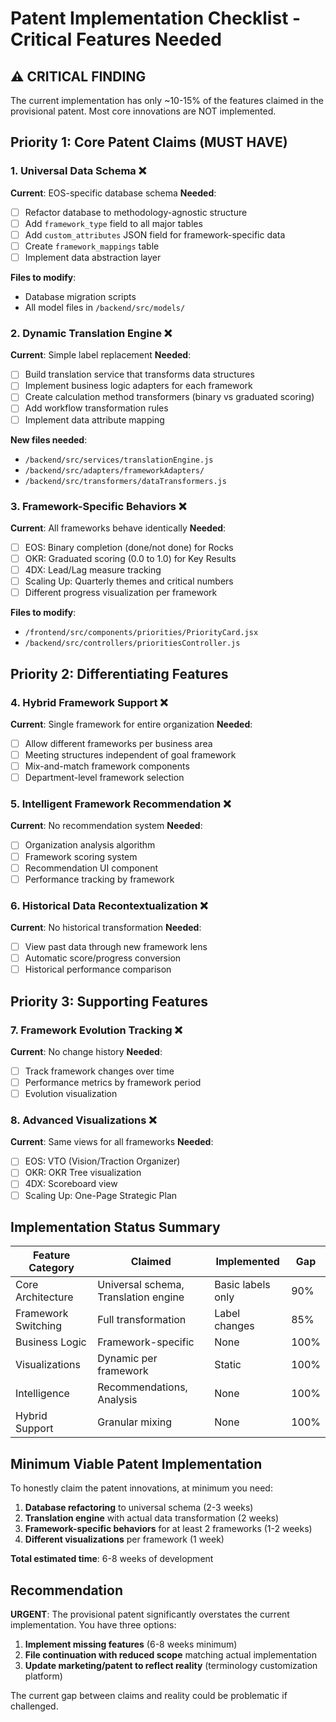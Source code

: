 # Patent Implementation Checklist - Critical Features Needed

## ⚠️ CRITICAL FINDING
The current implementation has only ~10-15% of the features claimed in the provisional patent. Most core innovations are NOT implemented.

## Priority 1: Core Patent Claims (MUST HAVE)

### 1. Universal Data Schema ❌
**Current**: EOS-specific database schema
**Needed**:
- [ ] Refactor database to methodology-agnostic structure
- [ ] Add `framework_type` field to all major tables
- [ ] Add `custom_attributes` JSON field for framework-specific data
- [ ] Create `framework_mappings` table
- [ ] Implement data abstraction layer

**Files to modify**:
- Database migration scripts
- All model files in `/backend/src/models/`

### 2. Dynamic Translation Engine ❌
**Current**: Simple label replacement
**Needed**:
- [ ] Build translation service that transforms data structures
- [ ] Implement business logic adapters for each framework
- [ ] Create calculation method transformers (binary vs graduated scoring)
- [ ] Add workflow transformation rules
- [ ] Implement data attribute mapping

**New files needed**:
- `/backend/src/services/translationEngine.js`
- `/backend/src/adapters/frameworkAdapters/`
- `/backend/src/transformers/dataTransformers.js`

### 3. Framework-Specific Behaviors ❌
**Current**: All frameworks behave identically
**Needed**:
- [ ] EOS: Binary completion (done/not done) for Rocks
- [ ] OKR: Graduated scoring (0.0 to 1.0) for Key Results
- [ ] 4DX: Lead/Lag measure tracking
- [ ] Scaling Up: Quarterly themes and critical numbers
- [ ] Different progress visualization per framework

**Files to modify**:
- `/frontend/src/components/priorities/PriorityCard.jsx`
- `/backend/src/controllers/prioritiesController.js`

## Priority 2: Differentiating Features

### 4. Hybrid Framework Support ❌
**Current**: Single framework for entire organization
**Needed**:
- [ ] Allow different frameworks per business area
- [ ] Meeting structures independent of goal framework
- [ ] Mix-and-match framework components
- [ ] Department-level framework selection

### 5. Intelligent Framework Recommendation ❌
**Current**: No recommendation system
**Needed**:
- [ ] Organization analysis algorithm
- [ ] Framework scoring system
- [ ] Recommendation UI component
- [ ] Performance tracking by framework

### 6. Historical Data Recontextualization ❌
**Current**: No historical transformation
**Needed**:
- [ ] View past data through new framework lens
- [ ] Automatic score/progress conversion
- [ ] Historical performance comparison

## Priority 3: Supporting Features

### 7. Framework Evolution Tracking ❌
**Current**: No change history
**Needed**:
- [ ] Track framework changes over time
- [ ] Performance metrics by framework period
- [ ] Evolution visualization

### 8. Advanced Visualizations ❌
**Current**: Same views for all frameworks
**Needed**:
- [ ] EOS: VTO (Vision/Traction Organizer)
- [ ] OKR: OKR Tree visualization
- [ ] 4DX: Scoreboard view
- [ ] Scaling Up: One-Page Strategic Plan

## Implementation Status Summary

| Feature Category | Claimed | Implemented | Gap |
|-----------------|---------|-------------|-----|
| Core Architecture | Universal schema, Translation engine | Basic labels only | 90% |
| Framework Switching | Full transformation | Label changes | 85% |
| Business Logic | Framework-specific | None | 100% |
| Visualizations | Dynamic per framework | Static | 100% |
| Intelligence | Recommendations, Analysis | None | 100% |
| Hybrid Support | Granular mixing | None | 100% |

## Minimum Viable Patent Implementation

To honestly claim the patent innovations, at minimum you need:

1. **Database refactoring** to universal schema (2-3 weeks)
2. **Translation engine** with actual data transformation (2 weeks)
3. **Framework-specific behaviors** for at least 2 frameworks (1-2 weeks)
4. **Different visualizations** per framework (1 week)

**Total estimated time**: 6-8 weeks of development

## Recommendation

**URGENT**: The provisional patent significantly overstates the current implementation. You have three options:

1. **Implement missing features** (6-8 weeks minimum)
2. **File continuation with reduced scope** matching actual implementation
3. **Update marketing/patent to reflect reality** (terminology customization platform)

The current gap between claims and reality could be problematic if challenged.